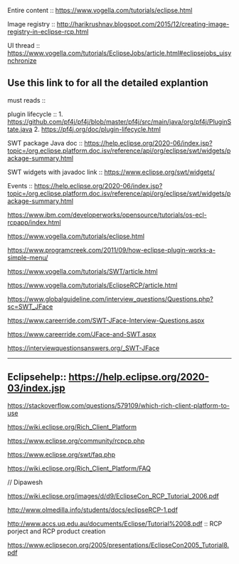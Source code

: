 Entire content :: https://www.vogella.com/tutorials/eclipse.html

Image registry :: http://harikrushnav.blogspot.com/2015/12/creating-image-registry-in-eclipse-rcp.html

UI thread :: https://www.vogella.com/tutorials/EclipseJobs/article.html#eclipsejobs_uisynchronize

Use this link to for all the detailed explantion
---------------------------------------------
must reads :: 

plugin lifecycle :: 1. https://github.com/pf4j/pf4j/blob/master/pf4j/src/main/java/org/pf4j/PluginState.java
                    2. https://pf4j.org/doc/plugin-lifecycle.html
                    
SWT package Java doc :: https://help.eclipse.org/2020-06/index.jsp?topic=/org.eclipse.platform.doc.isv/reference/api/org/eclipse/swt/widgets/package-summary.html

SWT widgets with javadoc link :: https://www.eclipse.org/swt/widgets/

Events :: https://help.eclipse.org/2020-06/index.jsp?topic=/org.eclipse.platform.doc.isv/reference/api/org/eclipse/swt/widgets/package-summary.html
                    
 https://www.ibm.com/developerworks/opensource/tutorials/os-ecl-rcpapp/index.html

https://www.vogella.com/tutorials/eclipse.html

https://www.programcreek.com/2011/09/how-eclipse-plugin-works-a-simple-menu/


https://www.vogella.com/tutorials/SWT/article.html

https://www.vogella.com/tutorials/EclipseRCP/article.html

https://www.globalguideline.com/interview_questions/Questions.php?sc=SWT_JFace

https://www.careerride.com/SWT-JFace-Interview-Questions.aspx

https://www.careerride.com/JFace-and-SWT.aspx

https://interviewquestionsanswers.org/_SWT-JFace

---------------------------------------------------

Eclipsehelp::
https://help.eclipse.org/2020-03/index.jsp
-------------------------------------------------------

https://stackoverflow.com/questions/579109/which-rich-client-platform-to-use

https://wiki.eclipse.org/Rich_Client_Platform

https://www.eclipse.org/community/rcpcp.php

https://www.eclipse.org/swt/faq.php

https://wiki.eclipse.org/Rich_Client_Platform/FAQ


// Dipawesh

https://wiki.eclipse.org/images/d/d9/EclipseCon_RCP_Tutorial_2006.pdf

http://www.olmedilla.info/students/docs/eclipseRCP-1.pdf

http://www.accs.uq.edu.au/documents/Eclipse/Tutorial%2008.pdf :: RCP porject and RCP product creation

https://www.eclipsecon.org/2005/presentations/EclipseCon2005_Tutorial8.pdf
